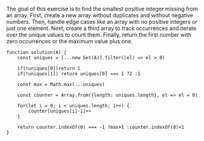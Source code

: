 The goal of this exercise is to find the smallest positive integer missing from an array.
First, create a new array without duplicates and without negative numbers.
Then, handle edge cases like an array with no positive integers or just one element.
Next, create a third array to track occurrences and iterate over the unique values to count them.
Finally, return the first number with zero occurrences or the maximum value plus one.


```
function solution(A) {
    const uniques = [...new Set(A)].filter((el) => el > 0)

    if(!uniques[0])return 1
    if(!uniques[1]) return uniques[0] === 1 ?2 :1

    const max = Math.max(...uniques)

    const counter = Array.from({length: uniques.length}, el => el = 0)
    
    for(let i = 0; i < uniques.length; i++) {
        counter[uniques[i]-1]++
    }

    return counter.indexOf(0) === -1 ?max+1 :counter.indexOf(0)+1
}
```
